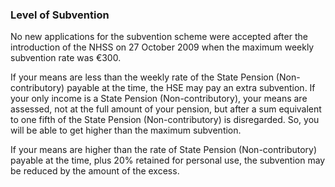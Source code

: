 ###  Level of Subvention

No new applications for the subvention scheme were accepted after the
introduction of the NHSS on 27 October 2009 when the maximum weekly subvention
rate was €300.

If your means are less than the weekly rate of the State Pension (Non-
contributory) payable at the time, the HSE may pay an extra subvention. If
your only income is a State Pension (Non-contributory), your means are
assessed, not at the full amount of your pension, but after a sum equivalent
to one fifth of the State Pension (Non-contributory) is disregarded. So, you
will be able to get higher than the maximum subvention.

If your means are higher than the rate of State Pension (Non-contributory)
payable at the time, plus 20% retained for personal use, the subvention may be
reduced by the amount of the excess.
